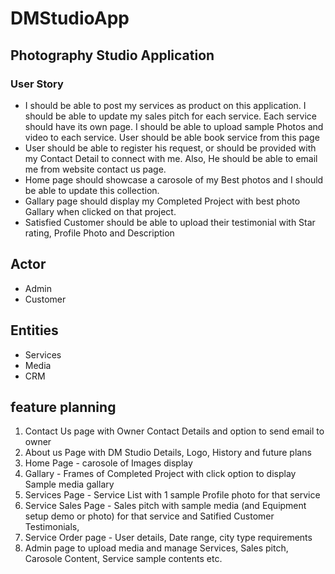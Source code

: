 # DMStudioApp
## Photography Studio Application
### User Story
- I should be able to post my services as product on this application. I should be able to update my sales pitch for each service. Each service should have its own page. I should be able to upload sample Photos and video to each service. User should be able book service from this page
- User should be able to register his request, or should be provided with my Contact Detail to connect with me. Also, He should be able to email me from website contact us page.
- Home page should showcase a carosole of my Best photos and I should be able to update this collection.
- Gallary page should display my Completed Project with best photo Gallary when clicked on that project.
- Satisfied Customer should be able to upload their testimonial with Star rating, Profile Photo and Description

## Actor
- Admin
- Customer

## Entities
- Services
- Media
- CRM

## feature planning
1. Contact Us page with Owner Contact Details and option to send email to owner
2. About us Page with DM Studio Details, Logo, History and future plans
3. Home Page -  carosole of Images display
4. Gallary -  Frames of Completed Project with click option to display Sample media gallary
5. Services Page - Service List with 1 sample Profile photo for that service 
6. Service Sales Page - Sales pitch with sample media (and Equipment setup demo or photo) for that service and Satified Customer Testimonials,
7. Service Order page - User details, Date range, city type requirements
8. Admin page to upload media and manage Services, Sales pitch, Carosole Content, Service sample contents etc.

